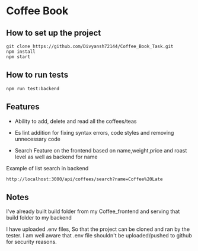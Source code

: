 # Coffee Book

## How to set up the project

    git clone https://github.com/Divyansh72144/Coffee_Book_Task.git
    npm install
    npm start

## How to run tests

    npm run test:backend

## Features

- Ability to add, delete and read all the coffees/teas

- Es lint addition for fixing syntax errors, code styles and removing unnecessary code

* Search Feature on the frontend based on name,weight,price and roast level as well as backend for name

Example of list search in backend

    http://localhost:3000/api/coffees/search?name=Coffee%20Late

## Notes

I've already built build folder from my Coffee_frontend and serving that build folder to my backend

I have uploaded .env files, So that the project can be cloned and ran by the tester. I am well aware that .env file shouldn't be uploaded/pushed to github for security reasons.
